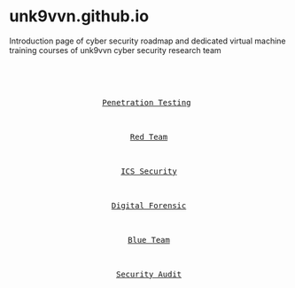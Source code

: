 # unk9vvn.github.io
Introduction page of cyber security roadmap and dedicated virtual machine training courses of unk9vvn cyber security research team


<br>
<br>
<div align = center>

<kbd> <br> [Penetration Testing][penetration-testing] <br> </kbd>

<kbd> <br> [Red Team][red-team] <br> </kbd>
  
<kbd> <br> [ICS Security][ics-security] <br> </kbd>
  
<kbd> <br> [Digital Forensic][digital-forensic] <br> </kbd>
  
<kbd> <br> [Blue Team][blue-team] <br> </kbd>
  
<kbd> <br> [Security Audit][security-audit] <br> </kbd>
  
</div>


[penetration-testing]: https://unk9vvn.gitbook.io/penetration-testing/

[red-team]: https://unk9vvn.gitbook.io/red-team/

[ics-security]: https://unk9vvn.gitbook.io/ics-security/

[digital-forensic]: https://unk9vvn.gitbook.io/digital-forensic/

[blue-team]: https://unk9vvn.gitbook.io/blue-team/

[security-audit]: https://unk9vvn.gitbook.io/security-audit/

<br>
